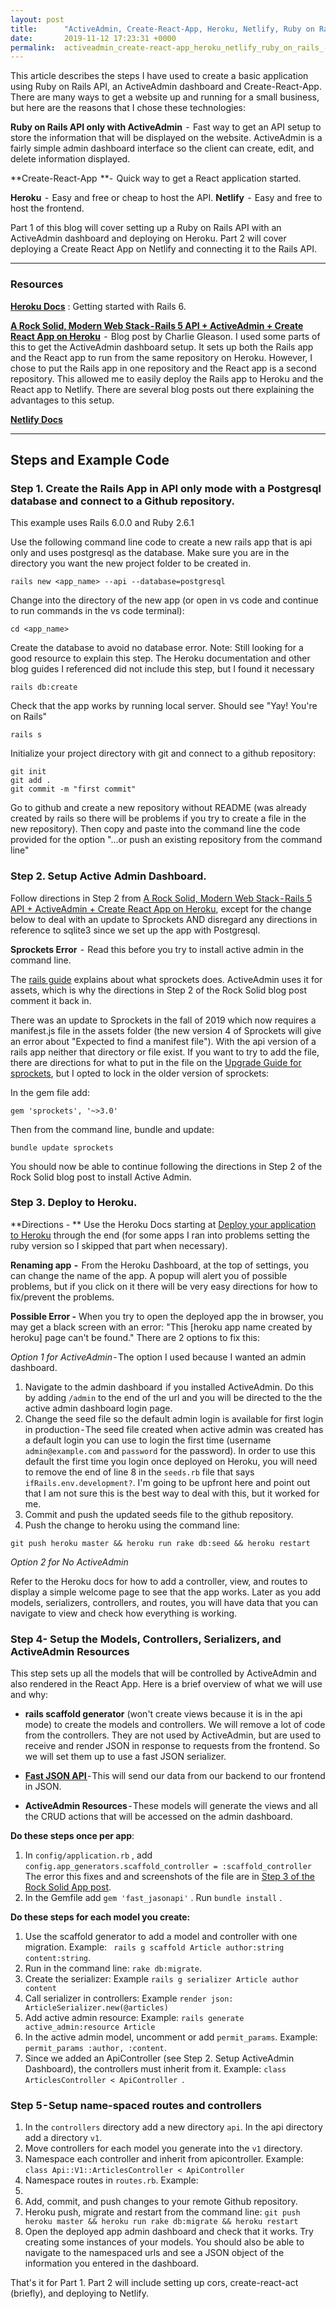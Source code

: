 ```yaml
---
layout: post
title:      "ActiveAdmin, Create-React-App, Heroku, Netlify, Ruby on Rails - Part 1"
date:       2019-11-12 17:23:31 +0000
permalink:  activeadmin_create-react-app_heroku_netlify_ruby_on_rails_-_part_1
---
```



This article describes the steps I have used to create a basic application using Ruby on Rails API, an ActiveAdmin dashboard and Create-React-App. There are many ways to get a website up and running for a small business, but here are the reasons that I chose these technologies:

**Ruby on Rails API only with ActiveAdmin**  -  Fast way to get an API setup to store the information that will be displayed on the website. ActiveAdmin is a fairly simple admin dashboard interface so the client can create, edit, and delete information displayed. 

**Create-React-App  **-  Quick way to get a React application started.

**Heroku**  -  Easy and free or cheap to host the API.
**Netlify**  -  Easy and free to host the frontend.

Part 1 of this blog will cover setting up a Ruby on Rails API with an ActiveAdmin dashboard and deploying on Heroku. 
Part 2 will cover deploying a Create React App on Netlify and connecting it to the Rails API.


---

### Resources
**[Heroku Docs](https://devcenter.heroku.com/articles/getting-started-with-rails6)** : Getting  started with Rails 6. 

**[A Rock Solid, Modern Web Stack - Rails 5 API + ActiveAdmin + Create React App on Heroku](https://blog.heroku.com/a-rock-solid-modern-web-stack)**  -  Blog post by Charlie Gleason.
I used some parts of this to get the ActiveAdmin dashboard setup. It sets up both the Rails app and the React app to run from the same repository on Heroku. However, I chose to put the Rails app in one repository and the React app is a second repository. This allowed me to easily deploy the Rails app to Heroku and the React app to Netlify. There are several blog posts out there explaining the advantages to this setup.

**[Netlify Docs ](https://docs.netlify.com/configure-builds/get-started/#basic-build-settings)**

---

## Steps and Example Code

### Step 1. Create the Rails App in API only mode with a Postgresql database and connect to a Github repository.


This example uses Rails 6.0.0 and Ruby 2.6.1 

Use the following command line code to create a new rails app that is api only and uses postgresql as the database.  Make sure you are in the directory you want the new project folder to be created in.
```
rails new <app_name> --api --database=postgresql
```

Change into the directory of the new app (or open in vs code and continue to run commands in the vs code terminal):
```
cd <app_name>
```

Create the database to avoid no database error.  Note: Still looking for a good resource to explain this step. The Heroku documentation and other blog guides I referenced did not include this step, but I found it necessary
```
rails db:create
```

Check that the app works by running local server. Should see "Yay! You're on Rails"
```
rails s
```

Initialize your project directory with git and connect to a github repository:
```
git init 
git add .
git commit -m "first commit"
```
Go to github and create a new repository without README (was already created by rails so there will be problems if you try to create a file in the new repository).  Then copy and paste into the command line the code provided for the option "...or push an existing repository from the command line"

### Step 2. Setup Active Admin Dashboard.

Follow directions in Step 2 from [A Rock Solid, Modern Web Stack - Rails 5 API + ActiveAdmin + Create React App on Heroku](https://blog.heroku.com/a-rock-solid-modern-web-stack#step-2-getting-activeadmin-working), except for the change below to deal with an update to Sprockets AND disregard any directions in reference to sqlite3 since we set up the app with Postgresql.

**Sprockets Error**  -  Read this before you try to install active admin in the command line. 

The [rails guide](https://guides.rubyonrails.org/asset_pipeline.html) explains about what sprockets does. ActiveAdmin uses it for assets, which is why the directions in Step 2 of the Rock Solid blog post comment it back in.

There was an update to Sprockets in the fall of 2019 which now requires a manifest.js file in the assets folder (the new version 4 of Sprockets will give an error about "Expected to find a manifest file"). With the api version of a rails app neither that directory or file exist. If you want to try to add the file, there are directions for what to put in the file on the [Upgrade Guide for sprockets](https://github.com/rails/sprockets/blob/master/UPGRADING.md#guide-to-upgrading-from-sprockets-3x-to-4x), but I opted to lock in the older version of sprockets:

In the gem file add:
```
gem 'sprockets', '~>3.0'
```


Then from the command line, bundle and update:
```
bundle update sprockets
```

You should now be able to continue following the directions in Step 2 of the Rock Solid blog post to install Active Admin.

### Step 3. Deploy to Heroku.

**Directions - ** Use the Heroku Docs starting at [Deploy your application to Heroku](https://devcenter.heroku.com/articles/getting-started-with-rails6#deploy-your-application-to-heroku) through the end (for some apps I ran into problems setting the ruby version so I skipped that part when necessary).

**Renaming app  -**  From the Heroku Dashboard, at the top of settings, you can change the name of the app. A popup will alert you of possible problems, but if you click on it there will be very easy directions for how to fix/prevent the problems.

**Possible Error -**  When you try to open the deployed app the in browser, you may get a black screen with an error: "This [heroku app name created by heroku] page can't be found." There are 2 options to fix this:

*Option 1 for ActiveAdmin* - The option I used because I wanted an admin dashboard.

1. Navigate to the admin dashboard  if you installed ActiveAdmin. Do this by  adding ```/admin``` to the end of the url and you will be directed to the the active admin dashboard login page. 
2. Change the seed file so the default admin login is available for first login in production - The seed file created when active admin was created has a default login you can use to login the first time (username ```admin@example.com``` and ```password``` for the password). In order to use this default the first time you login once deployed on Heroku, you will need to remove the end of line 8 in the ```seeds.rb``` file that says ``` ifRails.env.development?```.  I'm going to be upfront here and point out that I am not sure this is the best way to deal with this, but it worked for me. 
3. Commit and push the updated seeds file to the github repository.
4. Push the change to heroku using the command line:
```
git push heroku master && heroku run rake db:seed && heroku restart
```

*Option 2 for No ActiveAdmin* 

Refer to the Heroku docs for how to add a controller, view, and routes to display a simple welcome page to see that the app works. Later as you add models, serializers, controllers, and routes, you will have data that you can navigate to view and check how everything is working.

### Step 4- Setup the Models, Controllers, Serializers, and ActiveAdmin Resources
This step sets up all the models that will be controlled by ActiveAdmin and also rendered in the React App. Here is a brief overview of what we will use and why:

* **rails scaffold generator** (won't create views because it is in the api mode) to create the models and controllers. We will remove a lot of code from the controllers. They are not used by ActiveAdmin, but are used to receive and render JSON in response to requests from the frontend. So we will set them up to use a fast JSON serializer.

* **[Fast JSON API ](https://github.com/Netflix/fast_jsonapi)**- This will send our data from our backend to our frontend in JSON. 

* **ActiveAdmin Resources** - These models will generate the views and all the CRUD actions that will be accessed on the admin dashboard.

**Do these steps once per app**:
1. In ```config/application.rb``` , add ```config.app_generators.scaffold_controller = :scaffold_controller``` The error this fixes and and screenshots of the file are in [Step 3 of the Rock Solid App post](https://blog.heroku.com/a-rock-solid-modern-web-stack#step-3-adding-create-react-app-as-the-client). 
2. In the Gemfile add ```gem 'fast_jasonapi'``` . Run ```bundle install``` . 

**Do these steps for each model you create:**
1. Use the scaffold generator to add a model and controller with one migration. Example: ``` rails g scaffold Article author:string content:string```. 
2. Run in the command line: ```rake db:migrate```.
3.  Create the serializer: Example ```rails g serializer Article author content```
4.  Call serializer in controllers: Example ```render json: ArticleSerializer.new(@articles)```
5.  Add active admin resource: Example: ```rails generate active_admin:resource Article```
6.  In the active admin model, uncomment or add ```permit_params```. Example: ```permit_params :author, :content```.
7.   Since we added an ApiController (see Step 2. Setup ActiveAdmin Dashboard), the controllers must inherit from it. Example: ```class ArticlesController < ApiController ```.


### Step 5 - Setup name-spaced routes and controllers
1. In the ```controllers``` directory add a new directory ```api```. In the api directory add a directory ```v1```.
2. Move controllers for each model you generate into the ```v1``` directory.
3. Namespace each controller and inherit from apicontroller. Example: ```class Api::V1::ArticlesController < ApiController```
4. Namespace routes in ```routes.rb```. Example:
5. <script src="https://gist.github.com/Marie-Burns22/90b61bf0dc29f493d8b7717a713980c6.js"></script>
6. Add, commit, and push changes to your remote Github repository.
7. Heroku push, migrate and restart from the command line:
```git push heroku master && heroku run rake db:migrate && heroku restart```
8. Open the deployed app admin dashboard and check that it works. Try creating some instances of your models. You should also be able to navigate to the namespaced urls and see a JSON object of the information you entered in the dashboard.


That's it for Part 1.  Part 2 will include setting up cors, create-react-act (briefly), and deploying to Netlify.
